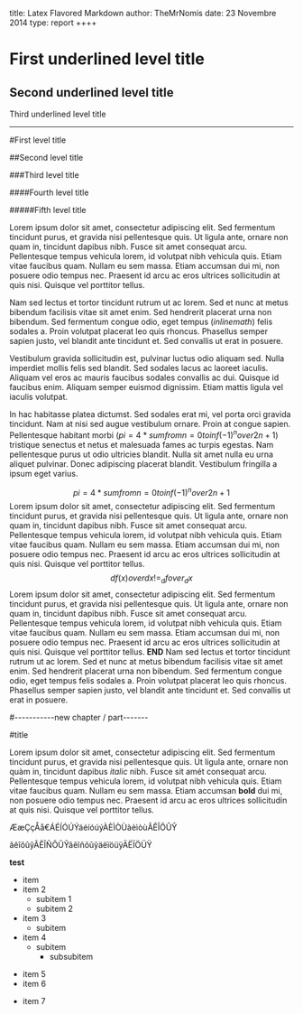 title: Latex Flavored Markdown
author: TheMrNomis
date: 23 Novembre 2014
type: report
++++

First underlined level title
============================

Second underlined level title
-----------------------------

Third underlined level title
____________________________

#First level title

##Second level title

###Third level title

####Fourth level title

#####Fifth level title

Lorem ipsum dolor sit amet, consectetur adipiscing elit. Sed fermentum tincidunt purus, et gravida nisi pellentesque quis. Ut ligula ante, ornare non quam in, tincidunt dapibus nibh. Fusce sit amet consequat arcu. Pellentesque tempus vehicula lorem, id volutpat nibh vehicula quis. Etiam vitae faucibus quam. Nullam eu sem massa. Etiam accumsan dui mi, non posuere odio tempus nec. Praesent id arcu ac eros ultrices sollicitudin at quis nisi. Quisque vel porttitor tellus.

Nam sed lectus et tortor tincidunt rutrum ut ac lorem. Sed et nunc at metus bibendum facilisis vitae sit amet enim. Sed hendrerit placerat urna non bibendum. Sed fermentum congue odio, eget tempus ($inline math$) felis sodales a. Proin volutpat placerat leo quis rhoncus. Phasellus semper sapien justo, vel blandit ante tincidunt et. Sed convallis ut erat in posuere.

Vestibulum gravida sollicitudin est, pulvinar luctus odio aliquam sed. Nulla imperdiet mollis felis sed blandit. Sed sodales lacus ac laoreet iaculis. Aliquam vel eros ac mauris faucibus sodales convallis ac dui. Quisque id faucibus enim. Aliquam semper euismod dignissim. Etiam mattis ligula vel iaculis volutpat.

In hac habitasse platea dictumst. Sed sodales erat mi, vel porta orci gravida tincidunt. Nam at nisi sed augue vestibulum ornare. Proin at congue sapien. Pellentesque habitant morbi ($pi = 4 * sum from n=0 to inf (-1)^n over 2n+1$) tristique senectus et netus et malesuada fames ac turpis egestas. Nam pellentesque purus ut odio ultricies blandit. Nulla sit amet nulla eu urna aliquet pulvinar. Donec adipiscing placerat blandit. Vestibulum fringilla a ipsum eget varius.

$$
    pi = 4 * sum from n=0 to inf (-1)^n over 2n+1
$$
Lorem ipsum dolor sit amet, consectetur adipiscing elit. Sed fermentum tincidunt purus, et gravida nisi pellentesque quis. Ut ligula ante, ornare non quam in, tincidunt dapibus nibh. Fusce sit amet consequat arcu. Pellentesque tempus vehicula lorem, id volutpat nibh vehicula quis. Etiam vitae faucibus quam. Nullam eu sem massa. Etiam accumsan dui mi, non posuere odio tempus nec. Praesent id arcu ac eros ultrices sollicitudin at quis nisi. Quisque vel porttitor tellus.
$$
    d f(x) over d x != _d f over _d x
$$
Lorem ipsum dolor sit amet, consectetur adipiscing elit. Sed fermentum tincidunt purus, et gravida nisi pellentesque quis. Ut ligula ante, ornare non quam in, tincidunt dapibus nibh. Fusce sit amet consequat arcu. Pellentesque tempus vehicula lorem, id volutpat nibh vehicula quis. Etiam vitae faucibus quam. Nullam eu sem massa. Etiam accumsan dui mi, non posuere odio tempus nec. Praesent id arcu ac eros ultrices sollicitudin at quis nisi. Quisque vel porttitor tellus. __END__
Nam sed lectus et tortor tincidunt rutrum ut ac lorem. Sed et nunc at metus bibendum facilisis vitae sit amet enim. Sed hendrerit placerat urna non bibendum. Sed fermentum congue odio, eget tempus felis sodales a. Proin volutpat placerat leo quis rhoncus. Phasellus semper sapien justo, vel blandit ante tincidunt et. Sed convallis ut erat in posuere.

#-----------new chapter / part-------

#title

Lorem ipsum dolor sit amet, consectetur adipiscing elit. Sed fermentum tincidunt purus, et gravida nisi pellentesque quis. Ut ligula ante, ornare non quàm in, tincidunt dapibus _italic_ nibh. Fusce sit amét consequat arcu. Pellentesque tempus vehicula lorem, id volutpat nibh vehicula quis. Etiam vitae faucibus quam. Nullam eu sem massa. Etiam accumsan __bold__ dui mi, non posuere odio tempus nec. Praesent id arcu ac eros ultrices sollicitudin at quis nisi. Quisque vel porttitor tellus.

ÆæÇçÅå€ÁÉÍÓÚÝáéíóúýÀÈÌÒÙàèìòùÂÊÎÔÛŶ

âêîôûŷÃẼĨÑÕŨỸãẽĩñõũỹäëïöüÿÄËÏÖÜŸ

__test__

* item
* item 2
    * subitem 1
    * subitem 2
* item 3
    * subitem
* item 4
    * subitem
        * subsubitem
- item 5
- item 6
+ item 7
